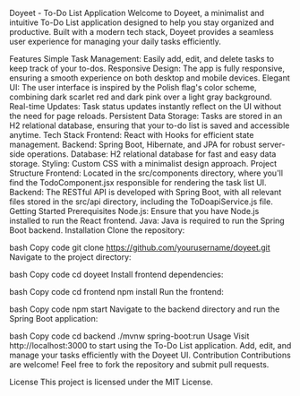 Doyeet - To-Do List Application
Welcome to Doyeet, a minimalist and intuitive To-Do List application designed to help you stay organized and productive. Built with a modern tech stack, Doyeet provides a seamless user experience for managing your daily tasks efficiently.

Features
Simple Task Management: Easily add, edit, and delete tasks to keep track of your to-dos.
Responsive Design: The app is fully responsive, ensuring a smooth experience on both desktop and mobile devices.
Elegant UI: The user interface is inspired by the Polish flag's color scheme, combining dark scarlet red and dark pink over a light gray background.
Real-time Updates: Task status updates instantly reflect on the UI without the need for page reloads.
Persistent Data Storage: Tasks are stored in an H2 relational database, ensuring that your to-do list is saved and accessible anytime.
Tech Stack
Frontend: React with Hooks for efficient state management.
Backend: Spring Boot, Hibernate, and JPA for robust server-side operations.
Database: H2 relational database for fast and easy data storage.
Styling: Custom CSS with a minimalist design approach.
Project Structure
Frontend: Located in the src/components directory, where you'll find the TodoComponent.jsx responsible for rendering the task list UI.
Backend: The RESTful API is developed with Spring Boot, with all relevant files stored in the src/api directory, including the ToDoapiService.js file.
Getting Started
Prerequisites
Node.js: Ensure that you have Node.js installed to run the React frontend.
Java: Java is required to run the Spring Boot backend.
Installation
Clone the repository:

bash
Copy code
git clone https://github.com/yourusername/doyeet.git
Navigate to the project directory:

bash
Copy code
cd doyeet
Install frontend dependencies:

bash
Copy code
cd frontend
npm install
Run the frontend:

bash
Copy code
npm start
Navigate to the backend directory and run the Spring Boot application:

bash
Copy code
cd backend
./mvnw spring-boot:run
Usage
Visit http://localhost:3000 to start using the To-Do List application.
Add, edit, and manage your tasks efficiently with the Doyeet UI.
Contribution
Contributions are welcome! Feel free to fork the repository and submit pull requests.

License
This project is licensed under the MIT License.
